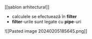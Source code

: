 [[șablon arhitectural]]

- calculele se efectuează în **filter**
- **filter**-urile sunt legate cu **pipe**-uri

![[Pasted image 20240205185645.png]]
